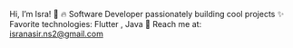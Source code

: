 Hi, I’m Isra! 👋
🔥 Software Developer passionately building cool projects
✨ Favorite technologies: Flutter , Java
📧 Reach me at: isranasir.ns2@gmail.com
